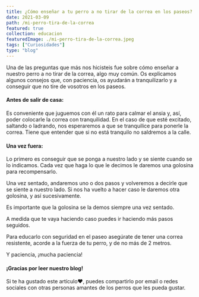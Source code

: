 ```yaml
---
title: ¿Cómo enseñar a tu perro a no tirar de la correa en los paseos?
date: 2021-03-09
path: /mi-perro-tira-de-la-correa
featured: true
collection: educacion
featuredImage: ./mi-perro-tira-de-la-correa.jpeg
tags: ["Curiosidades"]
type: "blog"
---
```


Una de las preguntas que más nos hicisteis fue sobre cómo enseñar a nuestro perro a no tirar de la correa, algo muy común. Os explicamos algunos consejos que, con paciencia, os ayudarán a tranquilizarlo y a conseguir que no tire de vosotros en los paseos.

#### Antes de salir de casa:

Es conveniente que juguemos con él un rato para calmar el ansia y, así, poder colocarle la correa con tranquilidad. En el caso de que esté excitado, saltando o ladrando, nos esperaremos a que se tranquilice para ponerle la correa. Tiene que entender que si no está tranquilo no saldremos a la calle.
 
#### Una vez fuera:

Lo primero es conseguir que se ponga a nuestro lado y se siente cuando se lo indicamos. Cada vez que haga lo que le decimos le daremos una golosina para recompensarlo.

Una vez sentado, andaremos uno o dos pasos y volveremos a decirle que se siente a nuestro lado. Si nos ha vuelto a hacer caso le daremos otra golosina, y así sucesivamente.

Es importante que la golosina se la demos siempre una vez sentado.

A medida que te vaya haciendo caso puedes ir haciendo más pasos seguidos.

Para educarlo con seguridad en el paseo asegúrate de tener una correa resistente, acorde a la fuerza de tu perro, y de no más de 2 metros.

Y paciencia, ¡mucha paciencia!

#### ¡Gracias por leer nuestro blog!

Si te ha gustado este artículo❤, puedes compartirlo por email o redes sociales con otras personas amantes de los perros que les pueda gustar.

